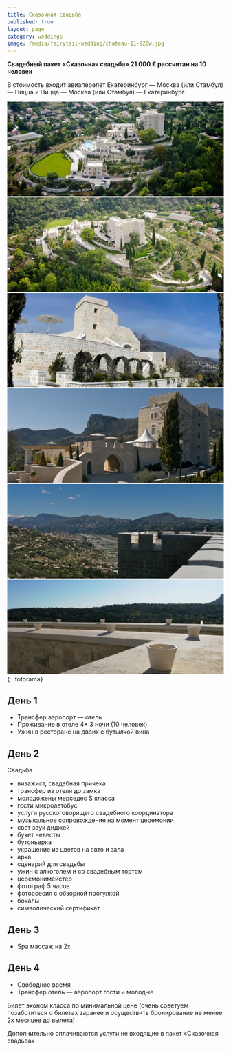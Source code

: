 ```yaml
---
title: Сказочная свадьба
published: true
layout: page
category: weddings
image: /media/fairytail-wedding/chateau-11-920w.jpg
---
```

__Свадебный пакет «Сказочная свадьба» 21 000 € рассчитан на 10 человек__

В стоимость входит авиаперелет Екатеринбург — Москва (или Стамбул) — Ницца и Ницца — Москва (или Стамбул) — Екатеринбург

![Сказочная свадьба](/media/fairytail-wedding/chateau-11-920w.jpg)
![Сказочная свадьба](/media/fairytail-wedding/chateau-1-920w.jpg)
![Сказочная свадьба](/media/fairytail-wedding/chateau-10-920w.jpg)
![Сказочная свадьба](/media/fairytail-wedding/chateau-13-600w.jpg)
![Сказочная свадьба](/media/fairytail-wedding/chateau-14-600w.jpg)
![Сказочная свадьба](/media/fairytail-wedding/chateau-15-600w.jpg)
{: .fotorama}

## День 1

* Трансфер аэропорт — отель
* Проживание в отеле 4* 3 ночи (10 человек)
* Ужин в ресторане на двоих с бутылкой вина

## День 2

Свадьба

* визажист, свадебная причека
* трансфер из отеля до замка
* молодожены мерседес S класса
* гости микроавтобус
* услуги русскоговорящего свадебного координатора
* музыкальное сопровождение на момент церемонии 
* свет звук диджей
* букет невесты
* бутоньерка
* украшение из цветов на авто и зала
* арка
* сценарий для свадьбы
* ужин с алкоголем и со свадебным тортом
* церемонимейстер
* фотограф 5 часов
* фотоссесия с обзорной прогулкой
* бокалы
* символический сертификат                

## День 3

* Spa массаж на 2х

## День 4

* Свободное время
* Трансфер отель — аэропорт гости и молодые

Билет эконом класса по минимальной цене (очень советуем позаботиться о билетах заранее и осуществить бронирование не менее 2х месяцев до вылета)

Дополнительно оплачиваются услуги не входящие в пакет «Сказочная   свадьба»
